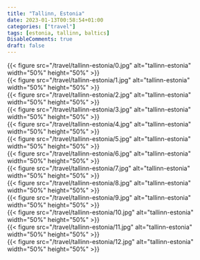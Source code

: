 ```yaml
---
title: "Tallinn, Estonia"
date: 2023-01-13T00:58:54+01:00
categories: ["travel"]
tags: [estonia, tallinn, baltics]
DisableComments: true
draft: false
---
```


{{< figure src="/travel/tallinn-estonia/0.jpg" alt="tallinn-estonia" width="50%" height="50%" >}}
<br>
{{< figure src="/travel/tallinn-estonia/1.jpg" alt="tallinn-estonia" width="50%" height="50%" >}}
<br>
{{< figure src="/travel/tallinn-estonia/2.jpg" alt="tallinn-estonia" width="50%" height="50%" >}}
<br>
{{< figure src="/travel/tallinn-estonia/3.jpg" alt="tallinn-estonia" width="50%" height="50%" >}}
<br>
{{< figure src="/travel/tallinn-estonia/4.jpg" alt="tallinn-estonia" width="50%" height="50%" >}}
<br>
{{< figure src="/travel/tallinn-estonia/5.jpg" alt="tallinn-estonia" width="50%" height="50%" >}}
<br>
{{< figure src="/travel/tallinn-estonia/6.jpg" alt="tallinn-estonia" width="50%" height="50%" >}}
<br>
{{< figure src="/travel/tallinn-estonia/7.jpg" alt="tallinn-estonia" width="50%" height="50%" >}}
<br>
{{< figure src="/travel/tallinn-estonia/8.jpg" alt="tallinn-estonia" width="50%" height="50%" >}}
<br>
{{< figure src="/travel/tallinn-estonia/9.jpg" alt="tallinn-estonia" width="50%" height="50%" >}}
<br>
{{< figure src="/travel/tallinn-estonia/10.jpg" alt="tallinn-estonia" width="50%" height="50%" >}}
<br>
{{< figure src="/travel/tallinn-estonia/11.jpg" alt="tallinn-estonia" width="50%" height="50%" >}}
<br>
{{< figure src="/travel/tallinn-estonia/12.jpg" alt="tallinn-estonia" width="50%" height="50%" >}}
<br>

<br>